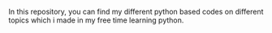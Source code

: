 In this repository, you can find my different python based codes on different topics which i made in my free time learning python.
